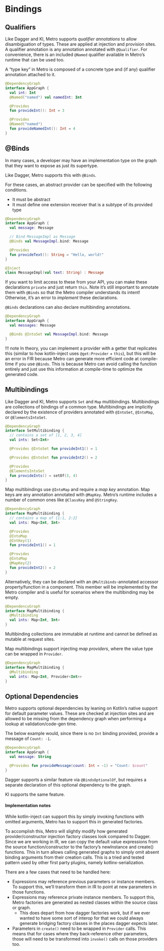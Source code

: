 # Bindings

## Qualifiers

Like Dagger and KI, Metro supports *qualifier annotations* to allow disambiguation of types. These are applied at injection and provision sites. A qualifier annotation is any annotation annotated with `@Qualifier`. For convenience, there is an included `@Named` qualifier available in Metro’s runtime that can be used too.

A “type key” in Metro is composed of a concrete type and (if any) qualifier annotation attached to it.

```kotlin
@DependencyGraph
interface AppGraph {
  val int: Int
  @Named("named") val namedInt: Int

  @Provides
  fun provideInt(): Int = 3

  @Provides
  @Named("named")
  fun provideNamedInt(): Int = 4
}
```

## @Binds

In many cases, a developer may have an implementation type on the graph that they want to expose as just its supertype.

Like Dagger, Metro supports this with `@Binds`.

For these cases, an abstract provider can be specified with the following conditions.

* It must be abstract
* It must define one extension receiver that is a subtype of its provided type

```kotlin
@DependencyGraph
interface AppGraph {
  val message: Message

  // Bind MessageImpl as Message
  @Binds val MessageImpl.bind: Message

  @Provides
  fun provideText(): String = "Hello, world!"
}

@Inject
class MessageImpl(val text: String) : Message
```

If you want to limit access to these from your API, you can make these declarations `private` and just return `this`. Note it’s still important to annotate them with `@Binds` so that the Metro compiler understands its intent! Otherwise, it’s an error to *implement* these declarations.

`@Binds` declarations can also declare multibinding annotations.

```kotlin
@DependencyGraph
interface AppGraph {
  val messages: Message

  @Binds @IntoSet val MessageImpl.bind: Message
}
```

!!! note
    In theory, you can implement a provider with a getter that replicates this (similar to how kotlin-inject uses `@get:Provider` + `this`), but this will be an error in FIR because Metro can generate more efficient code at compile-time if you use `@Binds`. This is because Metro can avoid calling the function entirely and just use this information at compile-time to optimize the generated code.

## Multibindings

Like Dagger and KI, Metro supports `Set` and `Map` multibindings. Multibindings are collections of bindings of a common type. Multibindings are implicitly declared by the existence of providers annotated with `@IntoSet`, `@IntoMap`, or `@ElementsIntoSet`.

```kotlin
@DependencyGraph
interface SetMultibinding {
  // contains a set of [1, 2, 3, 4]
  val ints: Set<Int>

  @Provides @IntoSet fun provideInt1() = 1

  @Provides @IntoSet fun provideInt2() = 2

  @Provides
  @ElementsIntoSet
  fun provideInts() = setOf(3, 4)
}
```

Map multibindings use `@IntoMap` and require a *map key* annotation. Map keys are any annotation annotated with `@MapKey`. Metro’s runtime includes a number of common ones like `@ClassKey` and `@StringKey`.

```kotlin
@DependencyGraph
interface MapMultibinding {
  // contains a map of {1:1, 2:2}
  val ints: Map<Int, Int>

  @Provides
  @IntoMap
  @IntKey(1)
  fun provideInt1() = 1

  @Provides
  @IntoMap
  @MapKey(2)
  fun provideInt2() = 2
}
```

Alternatively, they can be declared with an `@Multibinds`-annotated accessor property/function in a component. This member will be implemented by the Metro compiler and is useful for scenarios where the multibinding may be empty.

```kotlin
@DependencyGraph
interface MapMultibinding {
  @Multibinding
  val ints: Map<Int, Int>
}
```

Multibinding collections are immutable at runtime and cannot be defined as mutable at request sites.

Map multibindings support injecting *map providers*, where the value type can be wrapped in `Provider`.

```kotlin
@DependencyGraph
interface MapMultibinding {
  @Multibinding
  val ints: Map<Int, Provider<Int>>
}
```

## Optional Dependencies

Metro supports optional dependencies by leaning on Kotlin’s native support for default parameter values. These are checked at injection sites and are allowed to be missing from the dependency graph when performing a lookup at validation/code-gen time.

The below example would, since there is no `Int` binding provided, provide a message of `Count: -1`.

```kotlin
@DependencyGraph
interface AppGraph {
  val message: String

  @Provides fun provideMessage(count: Int = -1) = "Count: $count"
}
```

Dagger supports a similar feature via `@BindsOptionalOf`, but requires a separate declaration of this optional dependency to the graph.

KI supports the same feature.

#### Implementation notes

While kotlin-inject can support this by simply invoking functions with omitted arguments, Metro has to support this in generated factories.

To accomplish this, Metro will slightly modify how generated provider/constructor injection factory classes look compared to Dagger. Since we are working in IR, we can copy the default value expressions from the source function/constructor to the factory’s newInstance and create() functions. This in turn allows calling generated graphs to simply omit absent binding arguments from their creation calls. This is a tried and tested pattern used by other first party plugins, namely kotlinx-serialization.

There are a few cases that need to be handled here:

* Expressions may reference previous parameters or instance members. To support this, we’ll transform them in IR to point at new parameters in those functions.
* Expressions may reference private instance members. To support this, Metro factories are generated as nested classes within the source class or graph.
    * This does depart from how dagger factories work, but if we ever wanted to have some sort of interop for that we could always generate bridging factory classes in the places dagger expects later.
* Parameters in `create()` need to be wrapped in `Provider` calls. This means that for cases where they back-reference other parameters, those will need to be transformed into `invoke()` calls on those providers too.
